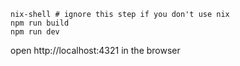 ```
nix-shell # ignore this step if you don't use nix
npm run build
npm run dev
```

open http://localhost:4321 in the browser
